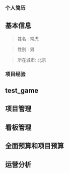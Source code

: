 
### 个人简历

## 基本信息

> 姓名 : 常虎

> 性别 : 男

> 所在城市: 北京

### 项目经验

## test_game

## 项目管理

## 看板管理

## 全面预算和项目预算

## 运营分析
